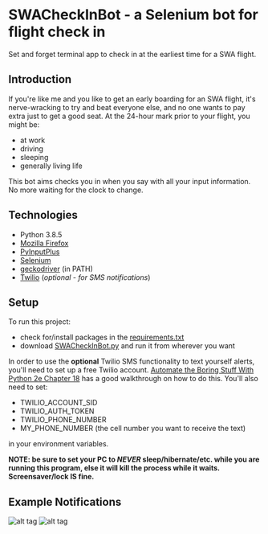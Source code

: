# SWACheckInBot - a Selenium bot for flight check in

Set and forget terminal app to check in at the earliest time for a SWA flight.

## Introduction

If you're like me and you like to get an early boarding for an SWA flight, it's nerve-wracking to try and beat everyone else, and no one wants to pay extra just to get a good seat. At the 24-hour mark prior to your flight, you might be:
* at work
* driving
* sleeping
* generally living life

This bot aims checks you in when you say with all your input information. No more waiting for the clock to change.

## Technologies
* Python 3.8.5
* [Mozilla Firefox](https://www.mozilla.org/en-US/firefox/new/)
* [PyInputPlus](https://pyinputplus.readthedocs.io/en/latest/)
* [Selenium](https://selenium-python.readthedocs.io/)
* [geckodriver](https://github.com/mozilla/geckodriver/releases) (in PATH)
* [Twilio](https://pypi.org/project/twilio/) (*optional - for SMS notifications*)

## Setup
To run this project:
* check for/install packages in the [requirements.txt](https://github.com/chemicalwill/SWACheckInBot/blob/main/requirements.txt)
* download [SWACheckInBot.py](https://github.com/chemicalwill/SWACheckInBot/blob/main/SWACheckInBot.py) and run it from wherever you want

In order to use the **optional** Twilio SMS functionality to text yourself alerts, you'll need to set up a free Twilio account. [Automate the Boring Stuff With Python 2e Chapter 18](https://automatetheboringstuff.com/2e/chapter18/) has a good walkthrough on how to do this.
You'll also need to set:
* TWILIO_ACCOUNT_SID
* TWILIO_AUTH_TOKEN
* TWILIO_PHONE_NUMBER
* MY_PHONE_NUMBER (the cell number you want to receive the text)

in your environment variables.

**NOTE: be sure to set your PC to *NEVER* sleep/hibernate/etc. while you are running this program, else it will kill the process while it waits. Screensaver/lock IS fine.**

## Example Notifications

![alt tag](https://i.imgur.com/cXlrKMu.png?1) ![alt tag](
https://i.imgur.com/4kIoJlb.png?1)
